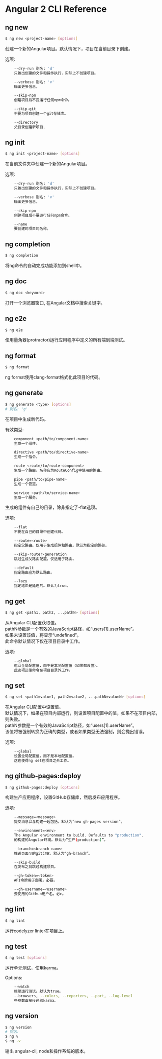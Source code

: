 # Angular 2  CLI Reference

## ng new 
```sh
$ ng new <project-name> [options]
``` 
创建一个新的Angular项目。默认情况下，项目在当前目录下创建。

选项:  
```sh
    --dry-run 别名: 'd'  
    只输出创建的文件和操作执行，实际上不创建项目。

    --verbose 别名: 'v' 
    输出更多信息。 

    --skip-npm 
    创建项目后不要运行任何npm命令。

    --skip-git 
    不要为项目创建一个git存储库。

    --directory 
    父目录创建新项目.
``` 

## ng init
```sh
$ ng init <project-name> [options]
``` 
在当前文件夹中创建一个新的Angular项目。

选项:  
```sh
    --dry-run 别名: 'd'  
    只输出创建的文件和操作执行，实际上不创建项目。

    --verbose 别名: 'v' 
    输出更多信息。 

    --skip-npm 
    创建项目后不要运行任何npm命令。

    --name 
    要创建的项目的名称。
``` 

## ng completion
```sh
$ ng completion
``` 
将ng命令的自动完成功能添加到shell中。


## ng doc
```sh
$ ng doc <keyword>
``` 
打开一个浏览器窗口, 在Angular文档中搜索关键字。


## ng e2e
```sh
$ ng e2e
``` 
使用量角器(protractor)运行应用程序中定义的所有端到端测试。


## ng format
```sh
$ ng format
``` 
ng format使用clang-format格式化此项目的代码。


## ng generate
```sh
$ ng generate <type> [options]
# 别名: 'g'
``` 
在项目中生成新代码。

有效类型:  
```sh
    component <path/to/component-name> 
    生成一个组件。

    directive <path/to/directive-name> 
    生成一个指令。

    route <route/to/route-component> 
    生成一个路由。名称应为RouteConfig中使用的路由。

    pipe <path/to/pipe-name> 
    生成一个管道。

    service <path/to/service-name> 
    生成一个服务。
``` 
生成的组件有自己的目录，除非指定了-flat选项。

选项:  
```sh
    --flat 
    不要在自己的目录中创建代码。

    --route=<route> 
    指定父路由。仅用于生成组件和路由。默认为指定的路径。

    --skip-router-generation 
    跳过生成父路由配置。仅适用于路由。

    --default 
    指定路由应为默认路由。

    --lazy 
    指定路由是延迟的。默认为true。
``` 

## ng get
```sh
$ ng get <path1, path2, ...pathN> [options]
``` 
从Angular CLI配置获取值。  
pathN参数是一个有效的JavaScript路径，如“users[1].userName”。  
如果未设置该值，将显示“undefined”。  
此命令默认情况下仅在项目目录中工作。  

选项:
```sh
    --global 
    返回全局配置值，而不是本地配置值（如果都设置）。
    此选项还使命令在项目目录外工作。
``` 

## ng set
```sh
$ ng set <path1=value1, path2=value2, ...pathN=valueN> [options]
``` 
在Angular CLI配置中设置值。  
默认情况下，如果在项目内部运行，则设置项目配置中的值，如果不在项目内部，则失败。  
pathN参数是一个有效的JavaScript路径，如“users[1].userName”。  
该值将被强制转换为正确的类型，或者如果类型无法强制，则会抛出错误。  

选项:
```sh
    --global 
    设置全局配置值，而不是本地配置值。
    这也使得ng set在项目之外工作。
``` 


## ng github-pages:deploy
```sh
$ ng github-pages:deploy [options]
``` 
构建生产应用程序，设置GitHub存储库，然后发布应用程序。

选项:  
```sh
    --message=<message> 
    提交消息以与构建一起包括。默认为“new gh-pages version”。

    --environment=<env> 
    The Angular environment to build. Defaults to "production".
    的构建的Angular环境。默认为“生产(production)”。

    --branch=<branch-name> 
    推送页面至的git分支。默认为“gh-branch”。

    --skip-build 
    在发布之前跳过构建项目。

    --gh-token=<token> 
    API令牌用于部署。必要。

    --gh-username=<username> 
    要使用的Github用户名。必c。
``` 

## ng lint
```sh
$ ng lint
``` 
运行codelyzer linter在项目上。


## ng test
```sh
$ ng test [options]
``` 
运行单元测试，使用karma。

Options:
```sh
    --watch 
    继续运行测试。默认为true。
    --browsers, --colors, --reporters, --port, --log-level
    些参数直接传递给karma。
``` 

## ng version
```sh
$ ng version
# 别名: 
$ ng v
$ ng -v
``` 
输出 angular-cli, node和操作系统的版本。
